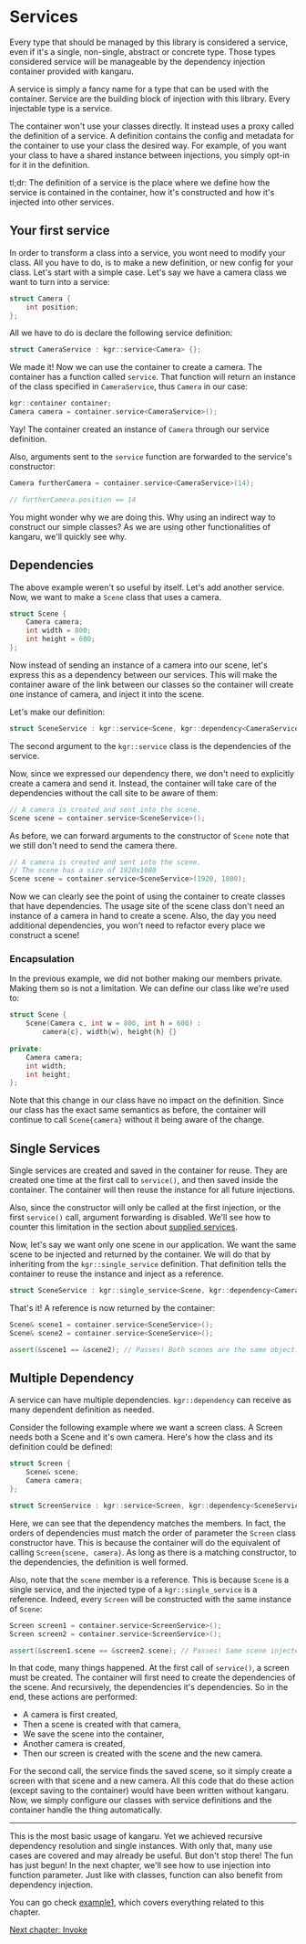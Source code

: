 Services
========

Every type that should be managed by this library is considered a service, even if it's a single, non-single, abstract or concrete type. Those types considered service will be manageable by the dependency injection container provided with kangaru.

A service is simply a fancy name for a type that can be used with the container.
Service are the building block of injection with this library. Every injectable type is a service.

The container won't use your classes directly. It instead uses a proxy called the definition of a service.
A definition contains the config and metadata for the container to use your class the desired way.
For example, of you want your class to have a shared instance between injections, you simply opt-in for it in the definition.

tl;dr:
The definition of a service is the place where we define how the service is contained in the container, how it's constructed and how it's injected into other services.

## Your first service

In order to transform a class into a service, you wont need to modify your class. All you have to do, is to make a new definition, or new config for your class.
Let's start with a simple case. Let's say we have a camera class we want to turn into a service:

```c++
struct Camera {
    int position;
};
```

All we have to do is declare the following service definition:

```c++
struct CameraService : kgr::service<Camera> {};
```

We made it! Now we can use the container to create a camera. The container has a function called `service`.
That function will return an instance of the class specified in `CameraService`, thus `Camera` in our case:

```c++
kgr::container container;
Camera camera = container.service<CameraService>();
```

Yay! The container created an instance of `Camera` through our service definition.

Also, arguments sent to the `service` function are forwarded to the service's constructor:

```c++
Camera furtherCamera = container.service<CameraService>(14);

// furtherCamera.position == 14
```

You might wonder why we are doing this. Why using an indirect way to construct our simple classes?
As we are using other functionalities of kangaru, we'll quickly see why.

## Dependencies

The above example weren't so useful by itself. Let's add another service. Now, we want to make a `Scene` class that uses a camera.

```c++
struct Scene {
    Camera camera;
    int width = 800;
    int height = 600;
};
```

Now instead of sending an instance of a camera into our scene, let's express this as a dependency between our services.
This will make the container aware of the link between our classes so the container will create one instance of camera, and inject it into the scene.

Let's make our definition:

```c++
struct SceneService : kgr::service<Scene, kgr::dependency<CameraService>> {};
```

The second argument to the `kgr::service` class is the dependencies of the service.

Now, since we expressed our dependency there, we don't need to explicitly create a camera and send it.
Instead, the container will take care of the dependencies without the call site to be aware of them:

```c++
// A camera is created and sent into the scene.
Scene scene = container.service<SceneService>();
```

As before, we can forward arguments to the constructor of `Scene` note that we still don't need to send the camera there.

```c++
// A camera is created and sent into the scene.
// The scene has a size of 1920x1080
Scene scene = container.service<SceneService>(1920, 1080);
```

Now we can clearly see the point of using the container to create classes that have dependencies.
The usage site of the scene class don't need an instance of a camera in hand to create a scene.
Also, the day you need additional dependencies, you won't need to refactor every place we construct a scene!

### Encapsulation

In the previous example, we did not bother making our members private.
Making them so is not a limitation. We can define our class like we're used to:

```c++
struct Scene {
    Scene(Camera c, int w = 800, int h = 600) :
        camera{c}, width{w}, height{h} {}
    
private:
    Camera camera;
    int width;
    int height;
};
```

Note that this change in our class have no impact on the definition.
Since our class has the exact same semantics as before, the container will continue to call `Scene{camera}` without it being aware of the change.

## Single Services

Single services are created and saved in the container for reuse.
They are created one time at the first call to `service()`, and then saved inside the container.
The container will then reuse the instance for all future injections.

Also, since the constructor will only be called at the first injection, or the first `service()` call, argument forwarding is disabled.
We'll see how to counter this limitation in the section about [supplied services](section05_supplied.md).

Now, let's say we want only one scene in our application. We want the same scene to be injected and returned by the container.
We will do that by inheriting from the `kgr::single_service` definition.
That definition tells the container to reuse the instance and inject as a reference.

```c++
struct SceneService : kgr::single_service<Scene, kgr::dependency<CameraService>> {};
```

That's it! A reference is now returned by the container:

```c++
Scene& scene1 = container.service<SceneService>();
Scene& scene2 = container.service<SceneService>();

assert(&scene1 == &scene2); // Passes! Both scenes are the same object.
```

## Multiple Dependency

A service can have multiple dependencies. `kgr::dependency` can receive as many dependent definition as needed.

Consider the following example where we want a screen class. A Screen needs both a Scene and it's own camera. Here's how the class and its definition could be defined:

```c++
struct Screen {
    Scene& scene;
    Camera camera;
};

struct ScreenService : kgr::service<Screen, kgr::dependency<SceneService, CameraService>> {};
```
Here, we can see that the dependency matches the members. In fact, the orders of dependencies must match the order of parameter the `Screen` class constructor have. This is because the container will do the equivalent of calling `Screen{scene, camera}`. As long as there is a matching constructor, to the dependencies, the definition is well formed.

Also, note that the `scene` member is a reference. This is because `Scene` is a single service, and the injected type of a `kgr::single_service` is a reference. Indeed, every `Screen` will be constructed with the same instance of `Scene`:

```c++
Screen screen1 = container.service<ScreenService>();
Screen screen2 = container.service<ScreenService>();

assert(&screen1.scene == &screen2.scene); // Passes! Same scene injected into both screens!
```

In that code, many things happened. At the first call of `service()`, a screen must be created.
The container will first need to create the dependencies of the scene. And recursively, the dependencies it's dependencies. So in the end, these actions are performed:
 - A camera is first created,
 - Then a scene is created with that camera,
 - We save the scene into the container,
 - Another camera is created,
 - Then our screen is created with the scene and the new camera.

For the second call, the service finds the saved scene, so it simply create a screen with that scene and a new camera.
All this code that do these action (except saving to the container) would have been written without kangaru. Now, we simply configure our classes with service definitions and the container handle the thing automatically.

---

This is the most basic usage of kangaru. Yet we achieved recursive dependency resolution and single instances.
With only that, many use cases are covered and may already be useful. But don't stop there! The fun has just begun!
In the next chapter, we'll see how to use injection into function parameter.
Just like with classes, function can also benefit from dependency injection.

You can go check [example1](../examples/example1/example1.cpp), which covers everything related to this chapter.

[Next chapter: Invoke](section02_invoke.md)
